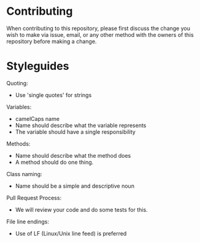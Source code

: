 # Contributing

When contributing to this repository, please first discuss the change you wish to make
via issue, email, or any other method with the owners of this repository before making
a change.



# Styleguides

Quoting:
- Use 'single quotes' for strings

Variables:
- camelCaps name
- Name should describe what the variable represents
- The variable should have a single responsibility

Methods:
- Name should describe what the method does
- A method should do one thing.

Class naming:
- Name should be a simple and descriptive noun

Pull Request Process:
- We will review your code and do some tests for this.

File line endings:
- Use of LF (Linux/Unix line feed) is preferred
